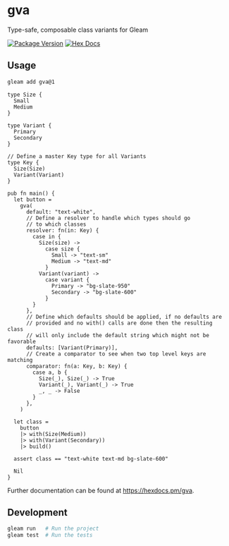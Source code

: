 # gva

Type-safe, composable class variants for Gleam

[![Package Version](https://img.shields.io/hexpm/v/gva)](https://hex.pm/packages/gva)
[![Hex Docs](https://img.shields.io/badge/hex-docs-ffaff3)](https://hexdocs.pm/gva/)

## Usage

```sh
gleam add gva@1
```

```gleam
type Size {
  Small
  Medium
}

type Variant {
  Primary
  Secondary
}

// Define a master Key type for all Variants
type Key {
  Size(Size)
  Variant(Variant)
}

pub fn main() {
  let button =
    gva(
      default: "text-white",
      // Define a resolver to handle which types should go
      // to which classes
      resolver: fn(in: Key) {
        case in {
          Size(size) ->
            case size {
              Small -> "text-sm"
              Medium -> "text-md"
            }
          Variant(variant) ->
            case variant {
              Primary -> "bg-slate-950"
              Secondary -> "bg-slate-600"
            }
        }
      },
      // Define which defaults should be applied, if no defaults are
      // provided and no with() calls are done then the resulting class
      // will only include the default string which might not be favorable
      defaults: [Variant(Primary)],
      // Create a comparator to see when two top level keys are matching
      comparator: fn(a: Key, b: Key) {
        case a, b {
          Size(_), Size(_) -> True
          Variant(_), Variant(_) -> True
          _, _ -> False
        }
      },
    )

  let class =
    button
    |> with(Size(Medium))
    |> with(Variant(Secondary))
    |> build()

  assert class == "text-white text-md bg-slate-600"

  Nil
}
```

Further documentation can be found at <https://hexdocs.pm/gva>.

## Development

```sh
gleam run   # Run the project
gleam test  # Run the tests
```
